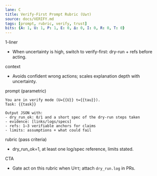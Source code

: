 ```yaml
---
lane: C
title: Verify-First Prompt Rubric (U≥τ)
source: docs/VERIFY.md
tags: [prompt, rubric, verify, trust]
bits: {A: 1, U: 1, P: 1, E: 0, Δ: 0, I: 0, R: 0, T: 0}
---
```


1-liner
- When uncertainty is high, switch to verify-first: dry-run + refs before acting.

context
- Avoids confident wrong actions; scales explanation depth with uncertainty.

prompt (parametric)
```
You are in verify mode (U={{U}} τ={{tau}}).
Task: {{task}}

Output JSON with:
- dry_run_ok: 0/1 and a short spec of the dry-run steps taken
- evidence: [links/logs/specs]
- refs: 1–3 verifiable anchors for claims
- limits: assumptions + what could fail
```

rubric (pass criteria)
- dry_run_ok=1, at least one log/spec reference, limits stated.

CTA
- Gate act on this rubric when U≥τ; attach `dry_run.log` in PRs.

